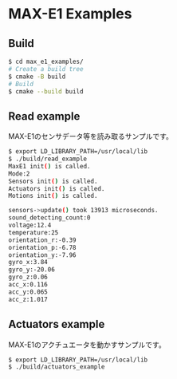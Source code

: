 # MAX-E1 Examples

## Build

```sh
$ cd max_e1_examples/
# Create a build tree
$ cmake -B build
# Build
$ cmake --build build
```

## Read example

MAX-E1のセンサデータ等を読み取るサンプルです。

```sh
$ export LD_LIBRARY_PATH=/usr/local/lib
$ ./build/read_example
MaxE1 init() is called.
Mode:2
Sensors init() is called.
Actuators init() is called.
Motions init() is called.

sensors->update() took 13913 microseconds.
sound_detecting_count:0
voltage:12.4
temperature:25
orientation_r:-0.39
orientation_p:-6.78
orientation_y:-7.96
gyro_x:3.84
gyro_y:-20.06
gyro_z:0.06
acc_x:0.116
acc_y:0.065
acc_z:1.017
```

## Actuators example

MAX-E1のアクチュエータを動かすサンプルです。

```sh
$ export LD_LIBRARY_PATH=/usr/local/lib
$ ./build/actuators_example
```
